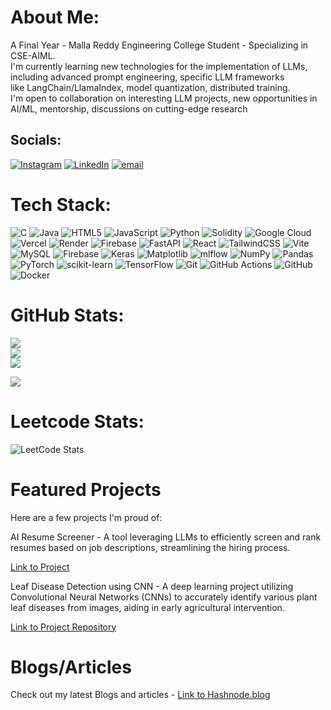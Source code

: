 #  About Me:
A Final Year - Malla Reddy Engineering College Student - Specializing in CSE-AIML.
<br>I'm currently learning new technologies for the implementation of LLMs, including advanced prompt engineering, specific LLM frameworks <br>like LangChain/LlamaIndex, model quantization, distributed training.<br> I'm open to collaboration on interesting LLM projects, new opportunities in AI/ML, mentorship, discussions on cutting-edge research<br>


##  Socials:
[![Instagram](https://img.shields.io/badge/Instagram-%23E4405F.svg?logo=Instagram&logoColor=white)](https://instagram.com/dhanraj200547) [![LinkedIn](https://img.shields.io/badge/LinkedIn-%230077B5.svg?logo=linkedin&logoColor=white)](https://linkedin.com/in/odeti-dhanraj-2972b3273) [![email](https://img.shields.io/badge/Email-D14836?logo=gmail&logoColor=white)](mailto:dhanush.odeti@gmail.com) 

#  Tech Stack:
![C](https://img.shields.io/badge/c-%2300599C.svg?style=for-the-badge&logo=c&logoColor=white) ![Java](https://img.shields.io/badge/java-%23ED8B00.svg?style=for-the-badge&logo=openjdk&logoColor=white) ![HTML5](https://img.shields.io/badge/html5-%23E34F26.svg?style=for-the-badge&logo=html5&logoColor=white) ![JavaScript](https://img.shields.io/badge/javascript-%23323330.svg?style=for-the-badge&logo=javascript&logoColor=%23F7DF1E) ![Python](https://img.shields.io/badge/python-3670A0?style=for-the-badge&logo=python&logoColor=ffdd54) ![Solidity](https://img.shields.io/badge/Solidity-%23363636.svg?style=for-the-badge&logo=solidity&logoColor=white) ![Google Cloud](https://img.shields.io/badge/GoogleCloud-%234285F4.svg?style=for-the-badge&logo=google-cloud&logoColor=white) ![Vercel](https://img.shields.io/badge/vercel-%23000000.svg?style=for-the-badge&logo=vercel&logoColor=white) ![Render](https://img.shields.io/badge/Render-%46E3B7.svg?style=for-the-badge&logo=render&logoColor=white) ![Firebase](https://img.shields.io/badge/firebase-%23039BE5.svg?style=for-the-badge&logo=firebase) ![FastAPI](https://img.shields.io/badge/FastAPI-005571?style=for-the-badge&logo=fastapi) ![React](https://img.shields.io/badge/react-%2320232a.svg?style=for-the-badge&logo=react&logoColor=%2361DAFB) ![TailwindCSS](https://img.shields.io/badge/tailwindcss-%2338B2AC.svg?style=for-the-badge&logo=tailwind-css&logoColor=white) ![Vite](https://img.shields.io/badge/vite-%23646CFF.svg?style=for-the-badge&logo=vite&logoColor=white) ![MySQL](https://img.shields.io/badge/mysql-4479A1.svg?style=for-the-badge&logo=mysql&logoColor=white) ![Firebase](https://img.shields.io/badge/firebase-a08021?style=for-the-badge&logo=firebase&logoColor=ffcd34) ![Keras](https://img.shields.io/badge/Keras-%23D00000.svg?style=for-the-badge&logo=Keras&logoColor=white) ![Matplotlib](https://img.shields.io/badge/Matplotlib-%23ffffff.svg?style=for-the-badge&logo=Matplotlib&logoColor=black) ![mlflow](https://img.shields.io/badge/mlflow-%23d9ead3.svg?style=for-the-badge&logo=numpy&logoColor=blue) ![NumPy](https://img.shields.io/badge/numpy-%23013243.svg?style=for-the-badge&logo=numpy&logoColor=white) ![Pandas](https://img.shields.io/badge/pandas-%23150458.svg?style=for-the-badge&logo=pandas&logoColor=white) ![PyTorch](https://img.shields.io/badge/PyTorch-%23EE4C2C.svg?style=for-the-badge&logo=PyTorch&logoColor=white) ![scikit-learn](https://img.shields.io/badge/scikit--learn-%23F7931E.svg?style=for-the-badge&logo=scikit-learn&logoColor=white) ![TensorFlow](https://img.shields.io/badge/TensorFlow-%23FF6F00.svg?style=for-the-badge&logo=TensorFlow&logoColor=white) ![Git](https://img.shields.io/badge/git-%23F05033.svg?style=for-the-badge&logo=git&logoColor=white) ![GitHub Actions](https://img.shields.io/badge/github%20actions-%232671E5.svg?style=for-the-badge&logo=githubactions&logoColor=white) ![GitHub](https://img.shields.io/badge/github-%23121011.svg?style=for-the-badge&logo=github&logoColor=white) ![Docker](https://img.shields.io/badge/docker-%230db7ed.svg?style=for-the-badge&logo=docker&logoColor=white)
#  GitHub Stats:
![](https://github-readme-stats.vercel.app/api?username=Dhanraj200547&theme=dark&hide_border=false&include_all_commits=true&count_private=false)<br/>
![](https://nirzak-streak-stats.vercel.app/?user=Dhanraj200547&theme=dark&hide_border=false)<br/>
![](https://github-readme-stats.vercel.app/api/top-langs/?username=Dhanraj200547&theme=dark&hide_border=false&include_all_commits=true&count_private=false&layout=compact)

[![](https://visitcount.itsvg.in/api?id=Dhanraj200547&icon=0&color=0)](https://visitcount.itsvg.in)

# Leetcode Stats:
![LeetCode Stats](https://leetcard.jacoblin.cool/user4050Wh?theme=dark&font=baloo&ext=heatmap)

# Featured Projects
Here are a few projects I'm proud of:

AI Resume Screener - A tool leveraging LLMs to efficiently screen and rank resumes based on job descriptions, streamlining the hiring process.

[Link to Project](https://ai-resume-screener-885446706784.europe-west1.run.app)


Leaf Disease Detection using CNN - A deep learning project utilizing Convolutional Neural Networks (CNNs) to accurately identify various plant leaf diseases from images, aiding in early agricultural intervention.

[Link to Project Repository](https://github.com/Dhanraj200547/Leaf_Disease_detection)

# Blogs/Articles

Check out my latest Blogs and articles - [Link to Hashnode.blog](odeti-dhanraj-blog.hashnode.dev)
